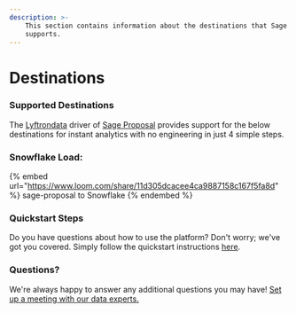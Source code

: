 ```yaml
---
description: >-
    This section contains information about the destinations that Sage Proposal
    supports.
---
```


# Destinations

### Supported Destinations

The [Lyftrondata](https://www.lyftrondata.com/) driver of [Sage Proposal](https://www.lyftrondata.com/integration/sage-proposal/) provides support for the below destinations for instant analytics with no engineering in just 4 simple steps.

### Snowflake Load:

{% embed url="https://www.loom.com/share/11d305dcacee4ca9887158c167f5fa8d" %}
sage-proposal to Snowflake
{% endembed %}

### Quickstart Steps

Do you have questions about how to use the platform? Don't worry; we've got you covered. Simply follow the quickstart instructions [here](../../../quickstart-steps.md).

### Questions? <a href="#questions" id="questions"></a>

We're always happy to answer any additional questions you may have! [Set up a meeting with our data experts.](https://www.lyftrondata.com/book-a-meeting/)

